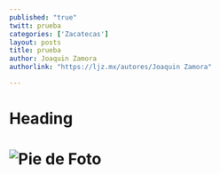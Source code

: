 ```yaml
---
published: "true"
twitt: prueba
categories: ['Zacatecas']
layout: posts
title: prueba
author: Joaquin Zamora
authorlink: "https://ljz.mx/autores/Joaquin Zamora"

---
```


# Heading

# ![Pie de Foto](http://i.imgur.com/E90nEKZm.jpg)
